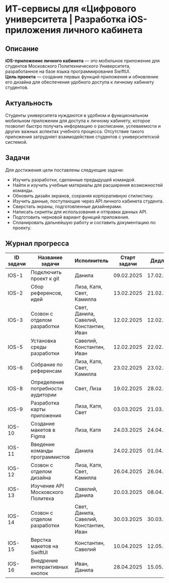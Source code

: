# ИТ-сервисы для «Цифрового университета | Разработка iOS-приложения личного кабинета

## Описание
**iOS-приложение личного кабинета** — это мобильное приложение для студентов Московского Политехнического Университета, разработанное на базе языка программирования SwiftUI.  
**Цель проекта** — создание первых функций приложения и обновление его дизайна для обеспечения удобного доступа к личному кабинету студентов.

## Актуальность
Студенты университета нуждаются в удобном и функциональном мобильном приложении для доступа к личному кабинету, которое позволит быстро получать информацию о расписании, успеваемости и других важных аспектах учебного процесса. Отсутствие такого приложения затрудняет взаимодействие студентов с университетской системой.

## Задачи
Для достижения цели поставлены следующие задачи:
- Изучить разработки, сделанные предыдущей командой.
- Найти и изучить учебные материалы для расширения возможностей команды.
- Обновить дизайн экранов, сохраняя корпоративную стилистику.
- Изучить данные, поступающие через API личного кабинета студента.
- Сверстать экраны, подготовленные дизайнерами.
- Написать скрипты для использования и отправки данных API.
- Подготовить черновой вариант функций приложения.
- Спланировать дальнейшую работу и составить документацию по проекту.

## Журнал прогресса

| ID задачи | Название задачи                          | Исполнитель                     | Старт задачи | Дедлайн    | Дата выполнения |
| --------- | ---------------------------------------- | ------------------------------- | ------------ | ---------- | --------------- |
| IOS-1     | Подключить проект к git                  | Данила                          | 09.02.2025   | 17.02.2025 | 20.02.2025      |
| IOS-2     | Сбор референсов, идей                    | Лиза, Катя, Свет, Камилла       | 13.02.2025   | 21.02.2025 | 21.02.2025      |
| IOS-3     | Созвон с отделом разработки              | Свет, Данила, Савелий, Константин, Иван | 12.02.2025   | 12.02.2025 | 12.02.2025      |
| IOS-5     | Установка среды разработки               | Савелий, Константин, Иван       | 12.02.2025   | 22.02.2025 | 24.02.2025      |
| IOS-6     | Собрание по референсам                   | Лиза, Катя, Свет, Камилла       | 23.02.2025   | 23.02.2025 | 23.02.2025      |
| IOS-8     | Определение потребности аудитории        | Свет, Лиза                      | 19.02.2025   | 28.02.2025 | 28.02.2025      |
| IOS-9     | Разработка карты приложения              | Лиза, Катя, Свет                | 03.03.2025   | 21.03.2025 | 18.03.2025      |
| IOS-10    | Создание макетов в Figma                 | Лиза, Катя                      | 24.03.2025   | 24.04.2025 | 24.04.2025      |
| IOS-11    | Введение команды программистов           | Данила                          | 24.02.2025   | 01.04.2025 | 20.04.2025      |
| IOS-12    | Созвон с отделом дизайна                 | Лиза, Катя, Свет, Камилла       | 26.04.2025   | 26.04.2025 | 26.04.2025      |
| IOS-13    | Изучение API Московского Политеха        | Савелий, Данила                 | 20.03.2025   | 08.04.2025 | 12.04.2025      |
| IOS-14    | Созвон с отделом разработки              | Свет, Данила, Савелий, Константин, Иван | 30.03.2025   | 30.03.2025 | 30.03.2025      |
| IOS-15    | Верстка макетов на SwiftUI               | Константин, Савелий             | 10.04.2025   | 12.05.2025 | —               |
| IOS-16    | Внедрение интерактивных кнопок           | Иван, Данила                    | 28.04.2025   | 15.05.2025 | —               |